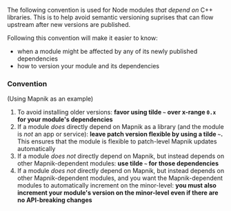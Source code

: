 The following convention is used for Node modules *that depend on* C++ libraries. This is to help avoid semantic versioning suprises that can flow upstream after new versions are published. 

Following this convention will make it easier to know:
- when a module might be affected by any of its newly published dependencies
- how to version your module and its dependencies

### Convention

(Using Mapnik as an example)

1. To avoid installing older versions: **favor using tilde `~` over x-range `0.x` for your module's dependencies**
2. If a module *does* directly depend on Mapnik as a library (and the module is *not* an app or service): **leave patch version flexible by using a tilde `~`.** This ensures that the module is flexible to patch-level Mapnik updates automatically
3. If a module *does not* directly depend on Mapnik, but instead depends on other Mapnik-dependent modules: **use tilde `~` for those dependencies**
4. If a module *does not* directly depend on Mapnik, but instead depends on other Mapnik-dependent modules, and you want the Mapnik-dependent modules to automatically increment on the minor-level: **you must also increment your module's version on the minor-level even if there are no API-breaking changes**
